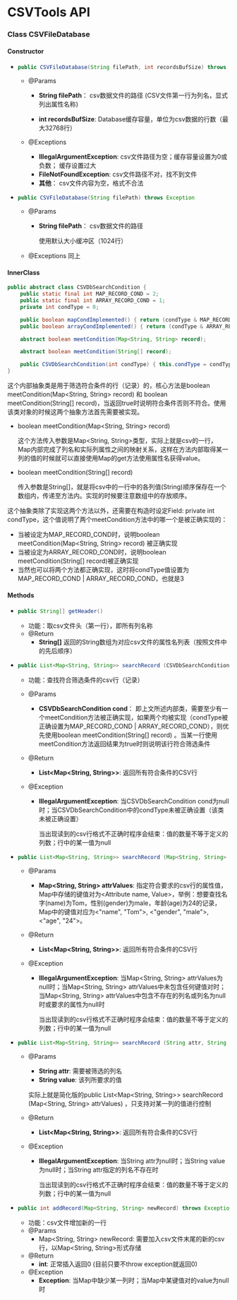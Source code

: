 # CSVTools API

### Class CSVFileDatabase

#### Constructor

+ ```java
  public CSVFileDatabase(String filePath, int recordsBufSize) throws Exception
  ```

  + @Params

    + **String filePath**： csv数据文件的路径 (CSV文件第一行为列名，显式列出属性名称)

    + **int recordsBufSize**: Database缓存容量，单位为csv数据的行数（最大32768行）

  + @Exceptions

    + **IllegalArgumentException**: csv文件路径为空；缓存容量设置为0或负数； 缓存设置过大
    + **FileNotFoundException**: csv文件路径不对，找不到文件
    + **其他**： csv文件内容为空，格式不合法

+ ```java
  public CSVFileDatabase(String filePath) throws Exception
  ```

  + @Params
  
    + **String filePath**： csv数据文件的路径
  
      使用默认大小缓冲区（1024行）
  
  + @Exceptions 同上

#### InnerClass

```java
public abstract class CSVDbSearchCondition {
    public static final int MAP_RECORD_COND = 2;
    public static final int ARRAY_RECORD_COND = 1;
    private int condType = 0;

    public boolean mapCondImplemented() { return (condType & MAP_RECORD_COND) != 0; }
    public boolean arrayCondImplemented() { return (condType & ARRAY_RECORD_COND) != 0; }

    abstract boolean meetCondition(Map<String, String> record);

    abstract boolean meetCondition(String[] record);

    public CSVDbSearchCondition(int condType) { this.condType = condType; }
}
```

这个内部抽象类是用于筛选符合条件的行（记录）的，核心方法是boolean meetCondition(Map<String, String> record) 和 boolean meetCondition(String[] record)，当返回true时说明符合条件否则不符合。使用该类对象的时候这两个抽象方法首先需要被实现。

+ boolean meetCondition(Map<String, String> record) 

  这个方法传入参数是Map<String, String>类型，实际上就是csv的一行，Map内部完成了列名和实际列属性之间的映射关系，这样在方法内部取得某一列的值的时候就可以直接使用Map的get方法使用属性名获得value。

+ boolean meetCondition(String[] record)

  传入参数是String[]，就是将csv中的一行中的各列值(String)顺序保存在一个数组内，传递至方法内。实现的时候要注意数组中的存放顺序。

这个抽象类除了实现这两个方法以外，还需要在构造时设定Field: private int condType，这个值说明了两个meetCondition方法中的哪一个是被正确实现的：

+ 当被设定为MAP_RECORD_COND时，说明boolean meetCondition(Map<String, String> record) 被正确实现
+ 当被设定为ARRAY_RECORD_COND时，说明boolean meetCondition(String[] record)被正确实现
+ 当然也可以将两个方法都正确实现，这时将condType值设置为MAP_RECORD_COND | ARRAY_RECORD_COND，也就是3

#### Methods

+ ```java
  public String[] getHeader()
  ```

  + 功能：取csv文件头（第一行），即所有列名称
  + @Return
    + **String[]** 返回的String数组为对应csv文件的属性名列表（按照文件中的先后顺序）

+ ```java
  public List<Map<String, String>> searchRecord (CSVDbSearchCondition cond) throws IllegalArgumentException
  ```

  + 功能：查找符合筛选条件的csv行（记录）

  + @Params

    + **CSVDbSearchCondition cond**： 即上文所述内部类，需要至少有一个meetCondition方法被正确实现，如果两个均被实现（condType被正确设置为MAP_RECORD_COND | ARRAY_RECORD_COND），则优先使用boolean meetCondition(String[] record) 。当某一行使用meetCondition方法返回结果为true时则说明该行符合筛选条件

  + @Return

    + **List<Map<String, String>>**: 返回所有符合条件的CSV行

  + @Exception

    + **IllegalArgumentException**: 当CSVDbSearchCondition cond为null时；当CSVDbSearchCondition中的condType未被正确设置（该类未被正确设置）

      当出现读到的csv行格式不正确时程序会结束：值的数量不等于定义的列数；行中的某一值为null

+ ```java
  public List<Map<String, String>> searchRecord (Map<String, String> attrValues) throws IllegalArgumentException
  ```
  + @Params

    + **Map<String, String> attrValues**: 指定符合要求的csv行的属性值，Map中存储的键值对为<Attribute name, Value>，举例：想要查找名字(name)为Tom，性别(gender)为male，年龄(age)为24的记录，Map中的键值对应为<"name", "Tom">, <"gender", "male">, <"age", "24">。

  + @Return

    + **List<Map<String, String>>**: 返回所有符合条件的CSV行

  + @Exception

    + **IllegalArgumentException**: 当Map<String, String> attrValues为null时；当Map<String, String> attrValues中未包含任何键值对时；当Map<String, String> attrValues中包含不存在的列名或列名为null时或要求的属性为null时

      当出现读到的csv行格式不正确时程序会结束：值的数量不等于定义的列数；行中的某一值为null

+ ```java
  public List<Map<String, String>> searchRecord (String attr, String value) throws IllegalArgumentException
  ```

  + @Params

    + **String attr**: 需要被筛选的列名
    + **String value**: 该列所要求的值

    实际上就是简化版的public List<Map<String, String>> searchRecord (Map<String, String> attrValues) ，只支持对某一列的值进行控制

  + @Return

    + **List<Map<String, String>>**: 返回所有符合条件的CSV行

  + @Exception

    + **IllegalArgumentException**: 当String attr为null时；当String value为null时；当String attr指定的列名不存在时

      当出现读到的csv行格式不正确时程序会结束：值的数量不等于定义的列数；行中的某一值为null

+ ```java
  public int addRecord(Map<String, String> newRecord) throws Exception
  ```

  + 功能：csv文件增加新的一行
  + @Params
    + Map<String, String> newRecord: 需要加入csv文件末尾的新的csv行，以Map<String, String>形式存储
  + @Return
    + **int**: 正常插入返回0 (目前只要不throw exception就返回0)
  + @Exception
    + **Exception**: 当Map中缺少某一列时；当Map中某键值对的value为null时